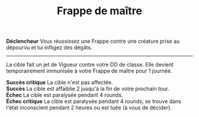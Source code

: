 ﻿---
# ATTENTION : Ne modifiez pas ce fichier
# Ce fichier est généré automatiquement par un script d'après les données du module Foundry VTT officiel et de sa traduction
title: Frappe de maître
titleEn: Master Strike
id: Rlp7ND33yYfxiEWi
group: actions
---
<p><span id="ctl00_MainContent_DetailedOutput"><strong>Déclencheur</strong> Vous réussissez une Frappe contre une créature prise au dépourvu et lui infligez des dégâts.</span></p><hr><p>La cible fait un jet de Vigueur contre votre DD de classe. Elle devient temporairement immunisée à votre Frappe de maître pour 1 journée.</p><p><strong>Succès critique</strong> La cible n'est pas affectée.<br><strong>Succès</strong> La cible est affaiblie 2 jusqu'à la fin de votre prochain tour.<br><strong>Échec</strong> La cible est paralysée pendant 4 rounds.<br><strong>Échec critique</strong> La cible est paralysée pendant 4 rounds, se trouve dans l'état inconscient pendant 2 heures ou est tuée (à vous de décider).</p>
